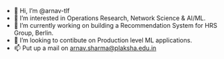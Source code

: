 - 👋 Hi, I’m @arnav-tlf
- 👀 I’m interested in Operations Research, Network Science & AI/ML.
- 🌱 I’m currently working on building a Recommendation System for HRS Group, Berlin.
- 💞️ I’m looking to contibute on Production level ML applications.
- 📫 Put up a mail on arnav.sharma@plaksha.edu.in

